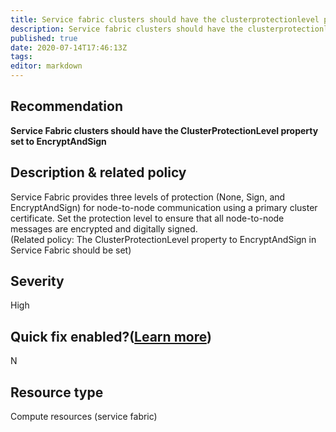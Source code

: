 ```yaml
---
title: Service fabric clusters should have the clusterprotectionlevel property set to encryptandsign
description: Service fabric clusters should have the clusterprotectionlevel property set to encryptandsign
published: true
date: 2020-07-14T17:46:13Z
tags:
editor: markdown
---
```


## Recommendation
**Service Fabric clusters should have the ClusterProtectionLevel property set to EncryptAndSign**

## Description & related policy
Service Fabric provides three levels of protection (None, Sign, and EncryptAndSign) for node-to-node communication using a primary cluster certificate. Set the protection level to ensure that all node-to-node messages are encrypted and digitally signed.<br>(Related policy: The ClusterProtectionLevel property to EncryptAndSign in Service Fabric should be set)

## Severity
High

## Quick fix enabled?([Learn more](https://docs.microsoft.com/azure/security-center/security-center-remediate-recommendations#recommendations-with-quick-fix-remediation))
N

## Resource type
Compute resources (service fabric)




